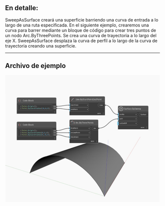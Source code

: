 ## En detalle:
SweepAsSurface creará una superficie barriendo una curva de entrada a lo largo de una ruta especificada. En el siguiente ejemplo, crearemos una curva para barrer mediante un bloque de código para crear tres puntos de un nodo Arc.ByThreePoints. Se crea una curva de trayectoria a lo largo del eje X. SweepAsSurface desplaza la curva de perfil a lo largo de la curva de trayectoria creando una superficie.
___
## Archivo de ejemplo

![SweepAsSurface](./Autodesk.DesignScript.Geometry.Curve.SweepAsSurface_img.jpg)

